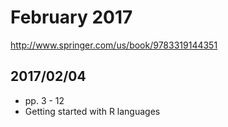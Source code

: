 # February 2017

http://www.springer.com/us/book/9783319144351

## 2017/02/04

- pp. 3 - 12
- Getting started with R languages
